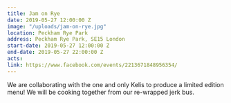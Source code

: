 ```yaml
---
title: Jam on Rye
date: 2019-05-27 12:00:00 Z
image: "/uploads/jam-on-rye.jpg"
location: Peckham Rye Park
address: Peckham Rye Park, SE15 London
start-date: 2019-05-27 12:00:00 Z
end-date: 2019-05-27 22:00:00 Z
acts:
link: https://www.facebook.com/events/2213671848956354/
---
```


We are collaborating with the one and only Kelis to produce a limited edition menu! We will be cooking together from our re-wrapped jerk bus.  